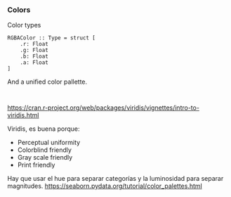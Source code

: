 ### Colors

Color types

```
RGBAColor :: Type = struct [
	.r: Float
	.g: Float
	.b: Float
	.a: Float
]
```

And a unified color pallette.

```


```

https://cran.r-project.org/web/packages/viridis/vignettes/intro-to-viridis.html

Viridis, es buena porque:
- Perceptual uniformity
- Colorblind friendly
- Gray scale friendly
- Print friendly


Hay que usar el hue para separar categorías y la luminosidad para separar magnitudes.
https://seaborn.pydata.org/tutorial/color_palettes.html


